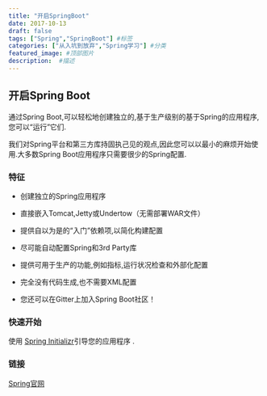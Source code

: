 ```yaml
---
title: "开启SpringBoot"
date: 2017-10-13
draft: false
tags: ["Spring","SpringBoot"] #标签
categories: ["从入坑到放弃","Spring学习"] #分类
featured_image: #顶部图片
description:  #描述
---
```


## 开启Spring Boot

通过Spring Boot,可以轻松地创建独立的,基于生产级别的基于Spring的应用程序,您可以“运行”它们.

我们对Spring平台和第三方库持固执己见的观点,因此您可以以最小的麻烦开始使用.大多数Spring Boot应用程序只需要很少的Spring配置.

### 特征

- 创建独立的Spring应用程序

- 直接嵌入Tomcat,Jetty或Undertow（无需部署WAR文件）

- 提供自以为是的“入门”依赖项,以简化构建配置

- 尽可能自动配置Spring和3rd Party库

- 提供可用于生产的功能,例如指标,运行状况检查和外部化配置

- 完全没有代码生成,也不需要XML配置

- 您还可以在Gitter上加入Spring Boot社区！

### 快速开始

使用 [Spring Initializr](https://start.spring.io/)引导您的应用程序 .

### 链接

[Spring官网](https://spring.io/projects/spring-boot/)



